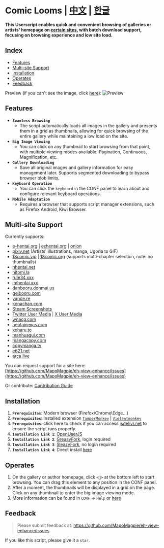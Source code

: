 # Comic Looms | [中文](./README_CN.md) | [한글](./README_KO.md)

**This Userscript enables quick and convenient browsing of galleries or artists' homepage on [certain sites](#multi-site-support), with batch download support, focusing on browsing experience and low site load.**

## Index

- [Features](#features)
- [Multi-site Support](#multi-site-support)
- [Installation](#installation)
- [Operates](#operates)
- [Feedback](#feedback)

Preview (if you can't see the image, click [here](/.assets/preview.md)):
![Preview](.assets/eh-view-enhance-showcase3.avif 'Preview')

## <a name="features">Features</a>

- **`Seamless Browsing`**
  - The script automatically loads all images in the gallery and presents them in a grid as thumbnails, allowing for quick browsing of the entire gallery while maintaining a low load on the site.
- **`Big Image Viewing`**
  - You can click on any thumbnail to start browsing from that point, with multiple viewing modes available: Pagination, Continuous, Magnification, etc.
- **`Gallery Downloading`**
  - Save all original images and gallery information for easy management later. Supports segmented downloading to bypass browser blob limits.
- **`Keyboard Operation`**
  - You can click the `keyboard` in the CONF panel to learn about and configure relevant keyboard operations.
- **`Mobile Adaptation`**
  - Requires a browser that supports script manager extensions, such as Firefox Android, Kiwi Browser.

## <a name="multi-site-support">Multi-site Support</a>

Currently supports:

- [e-hentai.org](https://e-hentai.org) | [exhentai.org](https://exhentai.org) | [onion](http://exhentai55ld2wyap5juskbm67czulomrouspdacjamjeloj7ugjbsad.onion)
- [pixiv.net](https://pixiv.net) (Artists' illustrations, manga, Ugoria to GIF)
- [18comic.vip](https://18comic.vip) | [18comic.org](https://18comic.org) (supports multi-chapter selection, note: no thumbnails)
- [nhentai.net](https://nhentai.net)
- [hitomi.la](https://hitomi.la)
- [rule34.xxx](https://rule34.xxx)
- [imhentai.xxx](https://imhentai.xxx)
- [danbooru.donmai.us](https://danbooru.donmai.us)
- [gelbooru.com](https://gelbooru.com)
- [yande.re](https://yande.re)
- [konachan.com](https://konachan.com)
- [Steam Screenshots](https://steamcommunity.com/id/some/screenshots)
- [Twitter User Media](https://twitter.com/NASA/media) | [X User Media](https://x.com/NASA/media)
- [wnacg.com](https://www.wnacg.com)
- [hentainexus.com](https://hentainexus.com)
- [koharu.to](https://koharu.to)
- [manhuagui.com](https://www.manhuagui.com/comic/7580)
- [mangacopy.com](https://www.mangacopy.com)
- [copymanga.tv](https://www.copymanga.tv)
- [e621.net](https://e621.net)
- [arca.live](https://arca.live)

You can request support for a site here: [https://github.com/MapoMagpie/eh-view-enhance/issues](https://github.com/MapoMagpie/eh-view-enhance/issues)

Or contribute: [Contribution Guide](https://github.com/MapoMagpie/eh-view-enhance/blob/master/CONTRIBUTING.md)

## <a name="installation">Installation</a>

1. **`Prerequisites`**: Modern browser (Firefox\Chrome\Edge...)
1. **`Prerequisites`**: Installed extension [`TamperMonkey`](https://www.tampermonkey.net/) | [`Violentmonkey`](https://violentmonkey.github.io/)
1. **`Prerequisites`**: click here to check if you can access [jsdelivr.net](https://cdn.jsdelivr.net) to ensure the script runs properly.
1. **`Installation Link 1`**: [OpenUserJS](https://openuserjs.org/scripts/zsyjklive.cn/E_HENTAI_VIEW_ENHANCE)
1. **`Installation Link 2`**: [GreasyFork](https://greasyfork.org/en/scripts/397848-e-hentai-view-enhance), login required
1. **`Installation Link 3`**: [SleazyFork](https://sleazyfork.org/en/scripts/397848-e-hentai-view-enhance), no login required
1. **`Installation Link 4`**: Direct install [here](https://github.com/MapoMagpie/eh-view-enhance/raw/master/eh-view-enhance.user.js)

## <a name="operates">Operates</a>

1. On the gallery or author homepage, click `<🎑>` at the bottom left to start browsing. You can drag this element to any position in the CONF panel.
1. After a moment, the thumbnails will be displayed in a grid on the page. Click on any thumbnail to enter the big image viewing mode.
1. More information can be found in `CONF` -> `Help` or [here](HELP.md)

## <a name="feedback">Feedback</a>

> Please submit feedback at: https://github.com/MapoMagpie/eh-view-enhance/issues

If you like this script, please give it a `star`.
